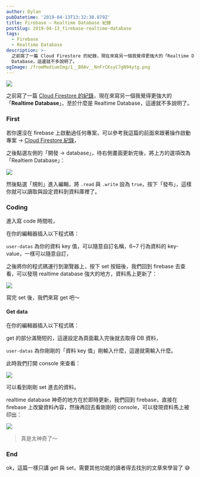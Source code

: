 ```yaml
---
author: Dylan
pubDatetime: '2019-04-13T13:32:38.879Z'
title: Firebase — Realtime Database 紀錄
postSlug: 2019-04-13_firebase-realtime-database
tags:
  - Firebase
  - Realtime Database
description: >-
  之前寫了一篇 Cloud Firestore 的紀錄，現在來寫另一個我覺得更強大的「Realtime Database」，至於什麼是 Realtime
  Database，這邊就不多說明了。
ogImage: /fromMediumImg/1__B0Av__NnFrCKsyC7gN94ytg.png
---
```


![](/fromMediumImg/1__B0Av__NnFrCKsyC7gN94ytg.png)

之前寫了一篇 [Cloud Firestore 的紀錄](/posts/2019-04-13_firebase-cloud-firestore)，現在來寫另一個我覺得更強大的「**Realtime Database**」，至於什麼是 Realtime Database，這邊就不多說明了。

### First

若你還沒在 firebase 上啟動過任何專案，可以參考我這篇的前面來跟著操作啟動專案 -> [Cloud Firestore 紀錄](/posts/2019-04-13_firebase-cloud-firestore)，

之後點選左側的「開發 -> database」，待右側畫面更新完後，將上方的選項改為「Realtiem Database」：

![](/fromMediumImg/1__PB6bGgbFyodpDD7d9YbOLg.png)

然後點選「規則」進入編輯，將 `.read` 與 `.write` 設為 `true`，按下「發布」，這樣你就可以讀取與設定資料到資料庫裡了。

### Coding

進入寫 code 時間啦，

在你的編輯器插入以下程式碼：

`user-datas` 為你的資料 key 值，可以隨意自訂名稱，6~7 行為資料的 key-value，一樣可以隨意自訂，

之後將你的程式碼運行到瀏覽器上，按下 set 按鈕後，我們回到 firebase 去查看，可以發現 realtime database 強大的地方，資料馬上更新了：

![](/fromMediumImg/1__fTWKSvVArWMByMpKGegkaw.png)

寫完 set 後，我們來寫 get 吧～

#### Get data

在你的編輯器插入以下程式碼：

get 的部分滿簡短的，這邊設定為頁面載入完後就去取得 DB 資料，

`user-datas` 為你剛剛的「資料 key 值」剛輸入什麼，這邊就需輸入什麼。

此時我們打開 console 來查看：

![](/fromMediumImg/1__XKiFj6BuUtyaaKSYYfXu0g.png)

可以看到剛剛 set 進去的資料。

realtime database 神奇的地方在於即時更新，我們回到 firebase，直接在 firebase 上改變資料內容，然後再回去看剛剛的 console，可以發現資料馬上被印出：

![](/fromMediumImg/1__4BdA2JETVldAUPQUQruung.gif)

> 真是太神奇了～

### End

ok，這篇一樣只講 get 與 set，需要其他功能的讀者得去找別的文章來學習了 😅